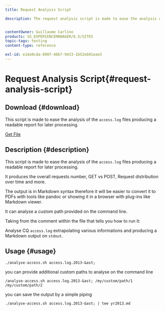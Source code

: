 ```yaml
---
title: Request Analysis Script

description: The request analysis script is made to ease the analysis of the access.log files producing a readable report for later processing


contentOwner: Guillaume Carlino
products: SG_EXPERIENCEMANAGER/6.5/SITES
topic-tags: testing
content-type: reference

exl-id: e14a9cda-890f-46b7-9433-1b52eb91eae3
---
```

# Request Analysis Script{#request-analysis-script}

## Download {#download}

This script is made to ease the analysis of the `access.log` files producing a readable report for later processing.

[Get File](assets/analyse-access.sh)

## Description {#description}

This script is made to ease the analysis of the `access.log` files producing a readable report for later processing.

It produces the overall requests number, GET vs POST, Request distribution over time and more.

The output is in Markdown syntax therefore it will be easier to convert it to PDFs with tools like pandoc or showing it in a browser with plug-ins like Markdown viewer.

It can analyse a custom path provided on the command line.

Taking from the comment within the file that tells you how to run it:

Analyse CQ `access.log` extrapolating various informations and producing a Markdown output on `stdout`.

## Usage {#usage}

`./analyse-access.sh access.log.2013-&ast;`

you can provide additional custom paths to analyse on the command line

`/analyse-access.sh access.log.2013-&ast; /my/custom/path/1 /my/custom/path/2`

you can save the output by a simple piping

`./analyse-access.sh access.log.2013-&ast; | tee yr2013.md`
